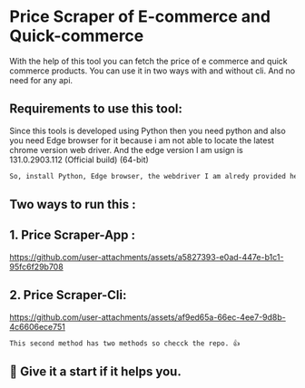# Price Scraper of E-commerce and Quick-commerce

With the help of this tool you can fetch the price of e commerce and quick commerce products. You can use it in two ways with and without cli. And no need for any api.

## Requirements to use this tool:

Since this tools is developed using Python then you need python and also you need Edge browser for it because i am not able to locate the latest chrome version web driver. And the edge version I am usign is 131.0.2903.112 (Official build) (64-bit)

```bash
So, install Python, Edge browser, the webdriver I am alredy provided here and also Vs Code to run this 👍
```

## Two ways to run this :
## 1. Price Scraper-App :

https://github.com/user-attachments/assets/a5827393-e0ad-447e-b1c1-95fc6f29b708

## 2. Price Scraper-Cli:

https://github.com/user-attachments/assets/af9ed65a-66ec-4ee7-9d8b-4c6606ece751

```bash
This second method has two methods so checck the repo. 👍
```
## 🌟 Give it a start if it helps you.
